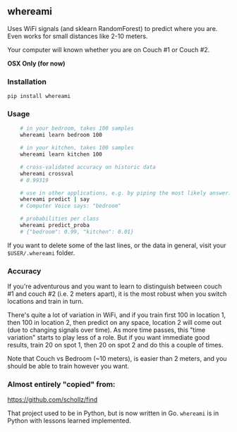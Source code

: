 ## whereami

Uses WiFi signals (and sklearn RandomForest) to predict where you are. Even works for small distances like 2-10 meters.

Your computer will known whether you are on Couch #1 or Couch #2.

**OSX Only (for now)**

### Installation

    pip install whereami

### Usage

```bash
    # in your bedroom, takes 100 samples
    whereami learn bedroom 100

    # in your kitchen, takes 100 samples
    whereami learn kitchen 100

    # cross-validated accuracy on historic data
    whereami crossval
    # 0.99319

    # use in other applications, e.g. by piping the most likely answer:
    whereami predict | say
    # Computer Voice says: "bedroom"

    # probabilities per class
    whereami predict_proba
    # {"bedroom": 0.99, "kitchen": 0.01}
```

If you want to delete some of the last lines, or the data in general, visit your `$USER/.whereami` folder.

### Accuracy

If you're adventurous and you want to learn to distinguish between couch #1 and couch #2 (i.e. 2 meters apart), it is the most robust when you switch locations and train in turn.

There's quite a lot of variation in WiFi, and if you train first 100 in location 1, then 100 in location 2, then predict on any space, location 2 will come out (due to changing signals over time). As more time passes, this "time variation" starts to play less of a role. But if you want immediate good results, train 20 on spot 1, then 20 on spot 2 and do this a couple of times.

Note that Couch vs Bedroom (~10 meters), is easier than 2 meters, and you should be able to train however you want.

### Almost entirely "copied" from:

https://github.com/schollz/find

That project used to be in Python, but is now written in Go. `whereami` is in Python with lessons learned implemented.
